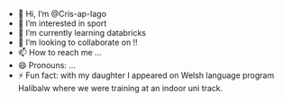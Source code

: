 - 👋 Hi, I’m @Cris-ap-Iago
- 👀 I’m interested in sport
- 🌱 I’m currently learning databricks
- 💞️ I’m looking to collaborate on !!
- 📫 How to reach me ...
- 😄 Pronouns: ...
- ⚡ Fun fact: with my daughter I appeared on Welsh language program Halibalw where we were training at an indoor uni track.

<!---
Cris-ap-Iago/Cris-ap-Iago is a ✨ special ✨ repository because its `README.md` (this file) appears on your GitHub profile.
You can click the Preview link to take a look at your changes.
--->

